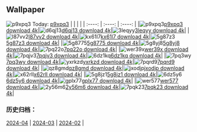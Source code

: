 ## Wallpaper
![p9xpq3](https://w.wallhaven.cc/full/p9/wallhaven-p9xpq3.png) Today: [p9xpq3](https://th.wallhaven.cc/small/p9/p9xpq3.jpg)
|      |      |      |
| :----: | :----: | :----: |
|![p9xpq3](https://th.wallhaven.cc/small/p9/p9xpq3.jpg)[p9xpq3 download 4k](https://wallhaven.cc/w/p9xpq3)|![d6qj13](https://th.wallhaven.cc/small/d6/d6qj13.jpg)[d6qj13 download 4k](https://wallhaven.cc/w/d6qj13)|![3leqyy](https://th.wallhaven.cc/small/3l/3leqyy.jpg)[3leqyy download 4k](https://wallhaven.cc/w/3leqyy)|
|![l87vv2](https://th.wallhaven.cc/small/l8/l87vv2.jpg)[l87vv2 download 4k](https://wallhaven.cc/w/l87vv2)|![kx61l7](https://th.wallhaven.cc/small/kx/kx61l7.jpg)[kx61l7 download 4k](https://wallhaven.cc/w/kx61l7)|![5g87z3](https://th.wallhaven.cc/small/5g/5g87z3.jpg)[5g87z3 download 4k](https://wallhaven.cc/w/5g87z3)|
|![5g8775](https://th.wallhaven.cc/small/5g/5g8775.jpg)[5g8775 download 4k](https://wallhaven.cc/w/5g8775)|![5g8yj8](https://th.wallhaven.cc/small/5g/5g8yj8.jpg)[5g8yj8 download 4k](https://wallhaven.cc/w/5g8yj8)|![7pq22o](https://th.wallhaven.cc/small/7p/7pq22o.jpg)[7pq22o download 4k](https://wallhaven.cc/w/7pq22o)|
|![wer39x](https://th.wallhaven.cc/small/we/wer39x.jpg)[wer39x download 4k](https://wallhaven.cc/w/wer39x)|![7pqjv3](https://th.wallhaven.cc/small/7p/7pqjv3.jpg)[7pqjv3 download 4k](https://wallhaven.cc/w/7pqjv3)|![6dz1kq](https://th.wallhaven.cc/small/6d/6dz1kq.jpg)[6dz1kq download 4k](https://wallhaven.cc/w/6dz1kq)|
|![7pq3wy](https://th.wallhaven.cc/small/7p/7pq3wy.jpg)[7pq3wy download 4k](https://wallhaven.cc/w/7pq3wy)|![yxrkzd](https://th.wallhaven.cc/small/yx/yxrkzd.jpg)[yxrkzd download 4k](https://wallhaven.cc/w/yxrkzd)|![7pqrd9](https://th.wallhaven.cc/small/7p/7pqrd9.jpg)[7pqrd9 download 4k](https://wallhaven.cc/w/7pqrd9)|
|![qz8gmd](https://th.wallhaven.cc/small/qz/qz8gmd.jpg)[qz8gmd download 4k](https://wallhaven.cc/w/qz8gmd)|![jxodjp](https://th.wallhaven.cc/small/jx/jxodjp.jpg)[jxodjp download 4k](https://wallhaven.cc/w/jxodjp)|![x62rll](https://th.wallhaven.cc/small/x6/x62rll.jpg)[x62rll download 4k](https://wallhaven.cc/w/x62rll)|
|![5g8jz1](https://th.wallhaven.cc/small/5g/5g8jz1.jpg)[5g8jz1 download 4k](https://wallhaven.cc/w/5g8jz1)|![6dz5y6](https://th.wallhaven.cc/small/6d/6dz5y6.jpg)[6dz5y6 download 4k](https://wallhaven.cc/w/6dz5y6)|![gplx77](https://th.wallhaven.cc/small/gp/gplx77.jpg)[gplx77 download 4k](https://wallhaven.cc/w/gplx77)|
|![wer577](https://th.wallhaven.cc/small/we/wer577.jpg)[wer577 download 4k](https://wallhaven.cc/w/wer577)|![2y56m6](https://th.wallhaven.cc/small/2y/2y56m6.jpg)[2y56m6 download 4k](https://wallhaven.cc/w/2y56m6)|![7pqk23](https://th.wallhaven.cc/small/7p/7pqk23.jpg)[7pqk23 download 4k](https://wallhaven.cc/w/7pqk23)|

### 历史归档：
[2024-04](https://github.com/april-projects/april-wallpaper/tree/main/picture/2024-04/) | [2024-03](https://github.com/april-projects/april-wallpaper/tree/main/picture/2024-03/) | [2024-02](https://github.com/april-projects/april-wallpaper/tree/main/picture/2024-02/) | 